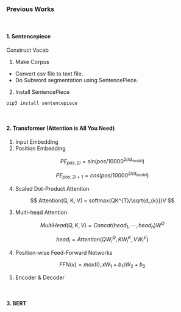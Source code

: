 ### **Previous Works**

<br>

#### 1. Sentencepiece

Construct Vocab

1. Make Corpus 
  - Convert csv file to text file.
  - Do Subword segmentation using SentencePiece.

2. Install SentencePiece

```
pip3 install sentencepiece
```

<br>

#### 2. Transformer (Attention is All You Need)

1. Input Embedding
2. Position Embedding

$$ PE_{pos, 2i} = sin(pos/10000^{2i/d_{model}}) $$

$$ PE_{pos, 2i+1} = cos(pos/10000^{2i/d_{model}}) $$

4. Scaled Dot-Product Attention

$$ Attention(Q, K, V) = softmax(QK^{T}/\sqrt{d_{k}})V $$

3. Multi-head Attention

$$ MultiHead(Q, K, V) = Concat(head_{1},\cdots , head_{h})W^{O} $$

$$ head_{i} = Attention(QW_{i}^{Q}, KW_{i}^{K}, VW_{i}^{V}) $$

4. Position-wise Feed-Forward Networks

$$ FFN(x) = max(0, xW_{1} + b_{1})W_{2} + b_{2} $$

5. Encoder & Decoder

<br>

#### 3. BERT

